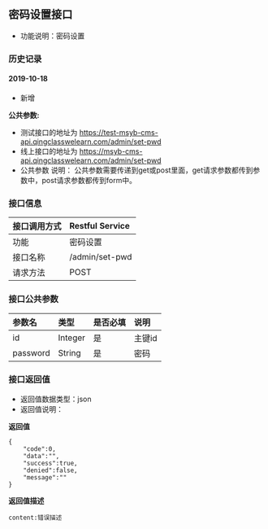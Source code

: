 ## 密码设置接口
+ 功能说明：密码设置

### 历史记录

#### 2019-10-18 
- 新增

**公共参数:**
+ 测试接口的地址为 https://test-msyb-cms-api.qingclasswelearn.com/admin/set-pwd
+ 线上接口的地址为 https://msyb-cms-api.qingclasswelearn.com/admin/set-pwd
+ 公共参数 说明： 公共参数需要传递到get或post里面，get请求参数都传到参数中，post请求参数都传到form中。

### 接口信息
|接口调用方式 	|	Restful Service			|
|:--------------|:--------------------------|
|功能	     	| 密码设置					|
|接口名称		|/admin/set-pwd				|
|请求方法		|POST					    |

### 接口公共参数
|参数名		   		|类型	|是否必填	|说明			    					|
|:------------------|:------|:----------|:--------------------------------------|
|id					|Integer|是		  	|主键id	      	  						|
|password			|String |是		  	|密码	      	  						|

### 接口返回值
+ 返回值数据类型：json
+ 返回值说明：

**返回值**  

```
{
    "code":0,
    "data":"",
    "success":true,
    "denied":false,
    "message":""
}
```

**返回值描述**  

```
content:错误描述
```